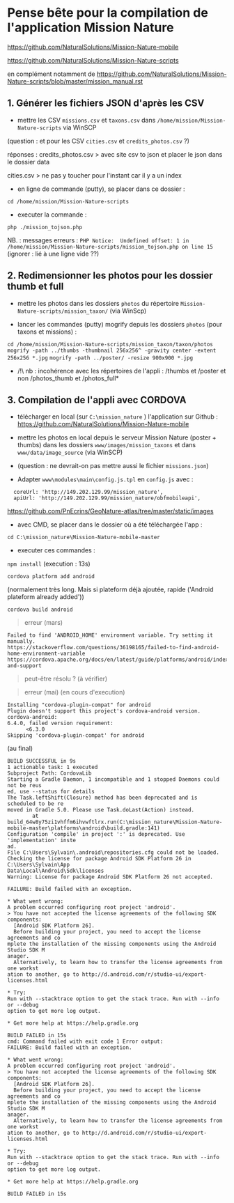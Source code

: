 # Pense bête pour la compilation de l'application Mission Nature


https://github.com/NaturalSolutions/Mission-Nature-mobile

https://github.com/NaturalSolutions/Mission-Nature-scripts

en complément notamment de https://github.com/NaturalSolutions/Mission-Nature-scripts/blob/master/mission_manual.rst



## 1. Générer les fichiers JSON d'après les CSV

- mettre les CSV `missions.csv` et `taxons.csv` dans `/home/mission/Mission-Nature-scripts` via WinSCP

(question : et pour les CSV `cities.csv` et `credits_photos.csv` ?)

réponses :
credits_photos.csv > avec site csv to json
et placer le json dans le dossier data

cities.csv > ne pas y toucher pour l'instant car il y a un index


- en ligne de commande (putty), se placer dans ce dossier :

`cd /home/mission/Mission-Nature-scripts`

- executer la commande :

`php ./mission_tojson.php`

NB. : messages erreurs : `PHP Notice:  Undefined offset: 1 in /home/mission/Mission-Nature-scripts/mission_tojson.php on line 15`
(ignorer : lié à une ligne vide ??)


## 2. Redimensionner les photos pour les dossier thumb et full

- mettre les photos dans les dossiers `photos` du répertoire `Mission-Nature-scripts/mission_taxon/` (via WinScp)

- lancer les commandes (putty) mogrify depuis les dossiers `photos` (pour taxons et missions) :

`cd /home/mission/Mission-Nature-scripts/mission_taxon/taxon/photos`
`mogrify -path ../thumbs -thumbnail 256x256^ -gravity center -extent 256x256 *.jpg`
`mogrify -path ../poster/ -resize 900x900 *.jpg`

* /!\ nb : incohérence avec les répertoires de l'appli : /thumbs et /poster et non /photos_thumb et /photos_full*


## 3. Compilation de l'appli avec CORDOVA

- télécharger en local (sur `C:\mission_nature` ) l'application sur Github :
https://github.com/NaturalSolutions/Mission-Nature-mobile

- mettre les photos en local depuis le serveur Mission Nature (poster + thumbs) dans les dossiers `www/images/mission_taxons` et dans `www/data/image_source` (via WinSCP)

- (question : ne devrait-on pas mettre aussi le fichier `missions.json`)

- Adapter `www\modules\main\config.js.tpl` en `config.js` avec :
```
  coreUrl: 'http://149.202.129.99/mission_nature',
  apiUrl: 'http://149.202.129.99/mission_nature/obfmobileapi',
```
https://github.com/PnEcrins/GeoNature-atlas/tree/master/static/images

- avec CMD, se placer dans le dossier où a été téléchargée l'app :

`cd C:\mission_nature\Mission-Nature-mobile-master`

- executer ces commandes :

`npm install` (execution : 13s)

`cordova platform add android`

(normalement très long. Mais si plateform déjà ajoutée, rapide ('Android plateform already added'))


`cordova build android`

> erreur (mars)
```
Failed to find 'ANDROID_HOME' environment variable. Try setting it manually.
https://stackoverflow.com/questions/36198165/failed-to-find-android-home-environment-variable
https://cordova.apache.org/docs/en/latest/guide/platforms/android/index.html#requirements-and-support
```
> peut-être résolu ? (à vérifier)

> erreur (mai)
(en cours d'execution)
```
Installing "cordova-plugin-compat" for android
Plugin doesn't support this project's cordova-android version. cordova-android:
6.4.0, failed version requirement:
      <6.3.0
Skipping 'cordova-plugin-compat' for android
```

(au final)
```
BUILD SUCCESSFUL in 9s
1 actionable task: 1 executed
Subproject Path: CordovaLib
Starting a Gradle Daemon, 1 incompatible and 1 stopped Daemons could not be reus
ed, use --status for details
The Task.leftShift(Closure) method has been deprecated and is scheduled to be re
moved in Gradle 5.0. Please use Task.doLast(Action) instead.
        at build_64w8y75zi1vhffm6ihvwftlrx.run(C:\mission_nature\Mission-Nature-
mobile-master\platforms\android\build.gradle:141)
Configuration 'compile' in project ':' is deprecated. Use 'implementation' inste
ad.
File C:\Users\Sylvain\.android\repositories.cfg could not be loaded.
Checking the license for package Android SDK Platform 26 in C:\Users\Sylvain\App
Data\Local\Android\Sdk\licenses
Warning: License for package Android SDK Platform 26 not accepted.

FAILURE: Build failed with an exception.

* What went wrong:
A problem occurred configuring root project 'android'.
> You have not accepted the license agreements of the following SDK components:
  [Android SDK Platform 26].
  Before building your project, you need to accept the license agreements and co
mplete the installation of the missing components using the Android Studio SDK M
anager.
  Alternatively, to learn how to transfer the license agreements from one workst
ation to another, go to http://d.android.com/r/studio-ui/export-licenses.html

* Try:
Run with --stacktrace option to get the stack trace. Run with --info or --debug
option to get more log output.

* Get more help at https://help.gradle.org

BUILD FAILED in 15s
cmd: Command failed with exit code 1 Error output:
FAILURE: Build failed with an exception.

* What went wrong:
A problem occurred configuring root project 'android'.
> You have not accepted the license agreements of the following SDK components:
  [Android SDK Platform 26].
  Before building your project, you need to accept the license agreements and co
mplete the installation of the missing components using the Android Studio SDK M
anager.
  Alternatively, to learn how to transfer the license agreements from one workst
ation to another, go to http://d.android.com/r/studio-ui/export-licenses.html

* Try:
Run with --stacktrace option to get the stack trace. Run with --info or --debug
option to get more log output.

* Get more help at https://help.gradle.org

BUILD FAILED in 15s
```
